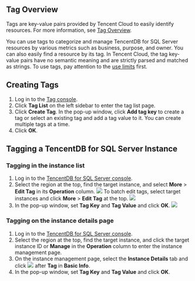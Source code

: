 
## Tag Overview
Tags are key-value pairs provided by Tencent Cloud to easily identify resources. For more information, see [Tag Overview](https://intl.cloud.tencent.com/document/product/651/13334).

You can use tags to categorize and manage TencentDB for SQL Server resources by various metrics such as business, purpose, and owner. You can also easily find a resource by its tag. In Tencent Cloud, the tag key-value pairs have no semantic meaning and are strictly parsed and matched as strings. To use tags, pay attention to the [use limits](https://intl.cloud.tencent.com/document/product/651/13354) first.

## Creating Tags
1. Log in to the [Tag console](https://console.cloud.tencent.com/tag).
2. Click **Tag List** on the left sidebar to enter the tag list page.
3. Click **Create Tag**. In the pop-up window, click **Add tag key** to create a tag or select an existing tag and add a tag value to it. You can create multiple tags at a time.
4. Click **OK**.

## Tagging a TencentDB for SQL Server Instance
### Tagging in the instance list
1. Log in to the [TencentDB for SQL Server console](https://console.cloud.tencent.com/sqlserver).
2. Select the region at the top, find the target instance, and select **More** > **Edit Tag** in its **Operation** column.
![](https://qcloudimg.tencent-cloud.cn/raw/6edac0d0467ae20d40a293a86e46d1be.png)
To batch edit tags, select target instances and click **More** > **Edit Tag** at the top.
![](https://qcloudimg.tencent-cloud.cn/raw/833b80ef23e06d8e1ab52490dcc5158e.png)
3. In the pop-up window, set **Tag Key** and **Tag Value** and click **OK**.
![](https://qcloudimg.tencent-cloud.cn/raw/28d62b84fefafeec888be60a92bb515b.png)

### Tagging on the instance details page
1. Log in to the [TencentDB for SQL Server console](https://console.cloud.tencent.com/sqlserver).
2. Select the region at the top, find the target instance, and click the target instance ID or **Manage** in the **Operation** column to enter the instance management page.
3. On the instance management page, select the **Instance Details** tab and click ![](https://qcloudimg.tencent-cloud.cn/raw/3cb7a5db4b50a9ac05f229599a652ed6.png) after **Tag** in **Basic Info**.
4. In the pop-up window, set **Tag Key** and **Tag Value** and click **OK**.
